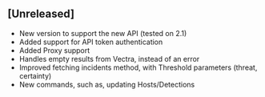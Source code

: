 ## [Unreleased]
  - New version to support the new API (tested on 2.1) 
  - Added support for API token authentication 
  - Added Proxy support
  - Handles empty results from Vectra, instead of an error 
  - Improved fetching incidents method, with Threshold parameters (threat, certainty)
  - New commands, such as, updating Hosts/Detections

